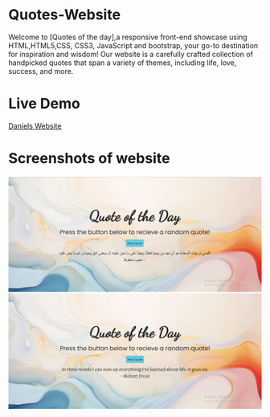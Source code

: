 # Quotes-Website
Welcome to [Quotes of the day],a responsive front-end showcase using HTML,HTML5,CSS, CSS3,  JavaScript and bootstrap, your go-to destination for inspiration and wisdom! Our website is a carefully crafted collection of handpicked quotes that span a variety of themes, including life, love, success, and more.
# Live Demo
[Daniels Website]()
# Screenshots of website
![Capture-One](https://github.com/Menna-Elsallamy/Quotes-Website/blob/main/Website%20Screenshots/Capture%201.PNG)
![Capture-Two](https://github.com/Menna-Elsallamy/Quotes-Website/blob/main/Website%20Screenshots/Capture%202.PNG)
